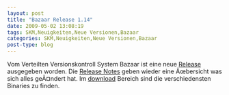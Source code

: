 ```yaml
---
layout: post
title: "Bazaar Release 1.14"
date: 2009-05-02 13:08:19
tags: SKM,Neuigkeiten,Neue Versionen,Bazaar
categories: SKM,Neuigkeiten,Neue Versionen,Bazaar
post-type: blog
---
```

Vom Verteilten Versionskontroll System Bazaar ist eine neue <a href="http://bazaar-vcs.org">Release</a> ausgegeben worden. Die <a href="http://doc.bazaar-vcs.org/bzr.1.14/en/release-notes/NEWS.html#bzr-1-14">Release Notes</a> geben wieder eine Ãœbersicht was sich alles geÃ¤ndert hat. Im <a href="http://bazaar-vcs.org/Download">download</a> Bereich sind die verschiedensten Binaries zu finden.
